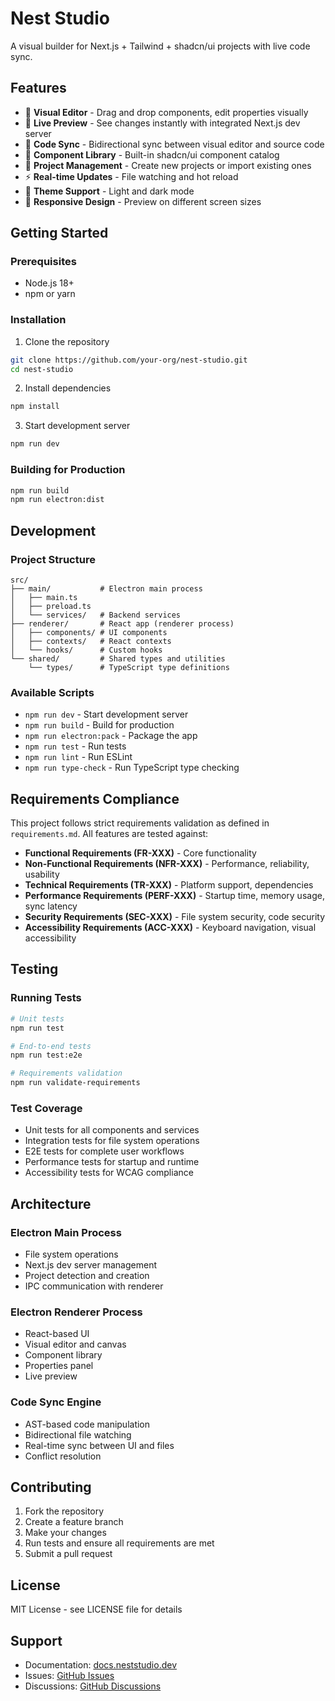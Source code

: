 # Nest Studio

A visual builder for Next.js + Tailwind + shadcn/ui projects with live code sync.

## Features

- 🎨 **Visual Editor** - Drag and drop components, edit properties visually
- 🔄 **Live Preview** - See changes instantly with integrated Next.js dev server
- 📝 **Code Sync** - Bidirectional sync between visual editor and source code
- 🧩 **Component Library** - Built-in shadcn/ui component catalog
- 🎯 **Project Management** - Create new projects or import existing ones
- ⚡ **Real-time Updates** - File watching and hot reload
- 🎨 **Theme Support** - Light and dark mode
- 📱 **Responsive Design** - Preview on different screen sizes

## Getting Started

### Prerequisites

- Node.js 18+ 
- npm or yarn

### Installation

1. Clone the repository
```bash
git clone https://github.com/your-org/nest-studio.git
cd nest-studio
```

2. Install dependencies
```bash
npm install
```

3. Start development server
```bash
npm run dev
```

### Building for Production

```bash
npm run build
npm run electron:dist
```

## Development

### Project Structure

```
src/
├── main/           # Electron main process
│   ├── main.ts
│   ├── preload.ts
│   └── services/   # Backend services
├── renderer/       # React app (renderer process)
│   ├── components/ # UI components
│   ├── contexts/   # React contexts
│   └── hooks/      # Custom hooks
└── shared/         # Shared types and utilities
    └── types/      # TypeScript type definitions
```

### Available Scripts

- `npm run dev` - Start development server
- `npm run build` - Build for production
- `npm run electron:pack` - Package the app
- `npm run test` - Run tests
- `npm run lint` - Run ESLint
- `npm run type-check` - Run TypeScript type checking

## Requirements Compliance

This project follows strict requirements validation as defined in `requirements.md`. All features are tested against:

- **Functional Requirements (FR-XXX)** - Core functionality
- **Non-Functional Requirements (NFR-XXX)** - Performance, reliability, usability
- **Technical Requirements (TR-XXX)** - Platform support, dependencies
- **Performance Requirements (PERF-XXX)** - Startup time, memory usage, sync latency
- **Security Requirements (SEC-XXX)** - File system security, code security
- **Accessibility Requirements (ACC-XXX)** - Keyboard navigation, visual accessibility

## Testing

### Running Tests

```bash
# Unit tests
npm run test

# End-to-end tests
npm run test:e2e

# Requirements validation
npm run validate-requirements
```

### Test Coverage

- Unit tests for all components and services
- Integration tests for file system operations
- E2E tests for complete user workflows
- Performance tests for startup and runtime
- Accessibility tests for WCAG compliance

## Architecture

### Electron Main Process
- File system operations
- Next.js dev server management
- Project detection and creation
- IPC communication with renderer

### Electron Renderer Process
- React-based UI
- Visual editor and canvas
- Component library
- Properties panel
- Live preview

### Code Sync Engine
- AST-based code manipulation
- Bidirectional file watching
- Real-time sync between UI and files
- Conflict resolution

## Contributing

1. Fork the repository
2. Create a feature branch
3. Make your changes
4. Run tests and ensure all requirements are met
5. Submit a pull request

## License

MIT License - see LICENSE file for details

## Support

- Documentation: [docs.neststudio.dev](https://docs.neststudio.dev)
- Issues: [GitHub Issues](https://github.com/your-org/nest-studio/issues)
- Discussions: [GitHub Discussions](https://github.com/your-org/nest-studio/discussions)
